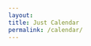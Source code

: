 ```yaml
---
layout:
title: Just Calendar
permalink: /calendar/
---
```


<script type="text/javascript" src="/scripts/jquery-3.6.0.min.js"></script>
<script type="text/javascript" src="/scripts/moment.min.js"></script>
<script type="text/javascript" src="/scripts/fullcalendar.min.js"></script>
<script type="text/javascript" src="/scripts/rrule.min.js"></script>
<script type="text/javascript" src="/scripts/main.global.min.js"></script>
<link rel="stylesheet" href="//cdnjs.cloudflare.com/ajax/libs/fullcalendar/3.2.0/fullcalendar.min.css">
<link rel="stylesheet" media="print" href="//cdnjs.cloudflare.com/ajax/libs/fullcalendar/3.2.0/fullcalendar.print.css">

<div id='calendar'></div>

<script>
document.addEventListener('DOMContentLoaded', function(){
  var calendarEl = document.getElementById('calendar');
  var calendar = new FullCalendar.Calendar(calendarEl, {
    initialView: 'dayGridMonth',
    validRange: {
      start: '2022-06-01'
    },
    events:[
    {
      title: 'Pagi 1',
      rrule: {
        dtstart: '2022-06-01',
        freq: 'daily',
        interval: 8,
        backgroundColor: '#4287f5'
      }
    },
    {
      title: 'Pagi 2',
      rrule: {
        dtstart: '2022-06-02',
        freq: 'daily',
        interval: 8,
        backgroundColor: '#4287f5'
      }
    },
    {
      title: 'Siang 1',
      rrule: {
        dtstart: '2022-06-03',
        freq: 'daily',
        interval: 8,
        backgroundColor: '#fff587'
      }
    },
    {
      title: 'Siang 2',
      rrule: {
        dtstart: '2022-06-04',
        freq: 'daily',
        interval: 8,
        backgroundColor: '#fff587'
      }
    },
    {
      title: 'Malam 1',
      rrule: {
        dtstart: '2022-06-05',
        freq: 'daily',
        interval: 8,
        backgroundColor: '#8339fa'
      }
    },
    {
      title: 'Malam 2',
      rrule: {
        dtstart: '2022-06-06',
        freq: 'daily',
        interval: 8,
        backgroundColor: '#8339fa'
      }
    }
    ]
  });
  calendar.render();
  });
</script>
